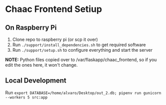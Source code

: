 # Chaac Frontend Setiup

## On Raspberry Pi

1. Clone repo to raspberry pi (or scp it over)
2. Run `./support/install_dependencies.sh` to get required software
3. Run `./support/setup.sh` to configure everything and start the server

**NOTE:** Python files copied over to /var/flaskapp/chaac_frontend, so if you edit the ones here, it won't change.

## Local Development
Run `export DATABASE=/home/alvaro/Desktop/out_2.db; pipenv run gunicorn --workers 5 src:app`
